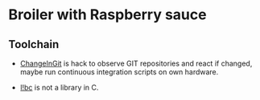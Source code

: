 # Broiler with Raspberry sauce

## Toolchain

* [ChangeInGit](https://github.com/bastie/ChangeInGIT) is hack to observe GIT repositories and react if changed, maybe run continuous integration scripts on own hardware.

* [l!bc](https://github.com/bastie/notc) is not a library in C.
